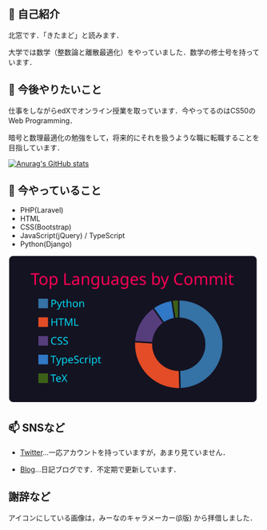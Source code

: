 ## 👋 自己紹介 

北窓です．「きたまど」と読みます．

大学では数学（整数論と離散最適化）をやっていました．数学の修士号を持っています．

## 🌱 今後やりたいこと

仕事をしながらedXでオンライン授業を取っています．今やってるのはCS50のWeb Programming．

暗号と数理最適化の勉強をして，将来的にそれを扱うような職に転職することを目指しています．

[![Anurag's GitHub stats](https://github-readme-stats.vercel.app/api?username=Seasawher&count_private=true&theme=github_dark)](https://github.com/anuraghazra/github-readme-stats) 

## 🔭 今やっていること

* PHP(Laravel)
* HTML
* CSS(Bootstrap)
* JavaScript(jQuery) / TypeScript
* Python(Django)

[![](https://raw.githubusercontent.com/Seasawher/Seasawher/main/profile-summary-card-output/2077/2-most-commit-language.svg)](https://github.com/vn7n24fzkq/github-profile-summary-cards)

## 📫 SNSなど

* [Twitter](https://twitter.com/seasawher)...一応アカウントを持っていますが，あまり見ていません．

* [Blog](https://seasawher.hatenablog.com/)...日記ブログです．不定期で更新しています．



## 謝辞など

アイコンにしている画像は，みーなのキャラメーカー(β版) から拝借しました．
